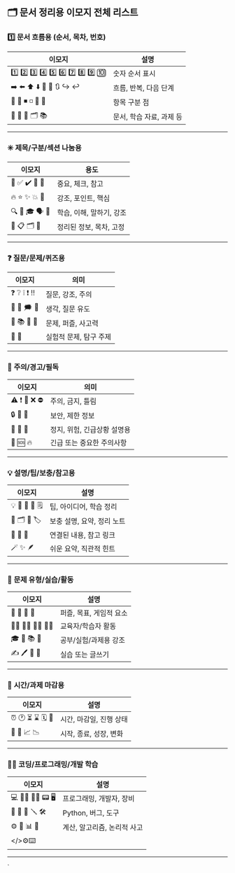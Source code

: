 ## 🗂 문서 정리용 이모지 전체 리스트

### 1️⃣ **문서 흐름용 (순서, 목차, 번호)**

| 이모지                                    | 설명              |
| -------------------------------------- | --------------- |
| 1️⃣ 2️⃣ 3️⃣ 4️⃣ 5️⃣ 6️⃣ 7️⃣ 8️⃣ 9️⃣ 🔟 | 숫자 순서 표시        |
| ➡️ ⬅️ ⬆️ ⬇️ 🔁 🔄 🔃 ↪️ ↩️             | 흐름, 반복, 다음 단계   |
| 🔸 🔹 ◾ ◽ 🔷 🔶                        | 항목 구분 점         |
| 📝 📄 📑 🗂 📚                         | 문서, 학습 자료, 과제 등 |

---

### ✳️ **제목/구분/섹션 나눔용**

| 이모지             | 용도              |
| --------------- | --------------- |
| 📌 ✅ ✔️ 🔖 🔗   | 중요, 체크, 참고      |
| 🔥 ⭐ ✨ 💥 🎯    | 강조, 포인트, 핵심     |
| 🔍 🧠 🎓 🗣️ 📢 | 학습, 이해, 말하기, 강조 |
| 🧾 📋 🗂 🧷     | 정리된 정보, 목차, 고정  |

---

### ❓ **질문/문제/퀴즈용**

| 이모지          | 의미            |
| ------------ | ------------- |
| ❓ ❔ ❕ ❗ ‼️   | 질문, 강조, 주의    |
| 🤔 🧐 🗯️ 💭 | 생각, 질문 유도     |
| 🧩 📚 🧠 📝  | 문제, 퍼즐, 사고력   |
| 🧪 🧬        | 실험적 문제, 탐구 주제 |

---

### 📌 **주의/경고/필독**

| 이모지         | 의미               |
| ----------- | ---------------- |
| ⚠️ ❗ 🚫 ❌ ⛔ | 주의, 금지, 틀림       |
| 🔒 🔐 🔏    | 보안, 제한 정보        |
| 🛑 🧯 🧨    | 정지, 위험, 긴급상황 설명용 |
| 📛 🆘 🔥    | 긴급 또는 중요한 주의사항   |

---

### 💡 **설명/팁/보충/참고용**

| 이모지             | 설명               |
| --------------- | ---------------- |
| 💡 🌟 📝 🧠 🗒️ | 팁, 아이디어, 학습 정리   |
| 🧾 🗂 📌 🏷️    | 보충 설명, 요약, 정리 노트 |
| 🧵 🔗 📎        | 연결된 내용, 참고 링크    |
| 🪄 ✨ 🪶         | 쉬운 요약, 직관적 힌트    |

---

### 🧩 **문제 유형/실습/활동**

| 이모지                     | 설명             |
| ----------------------- | -------------- |
| 🧩 🎯 🎲 🧠             | 퍼즐, 목표, 게임적 요소 |
| 👨‍🏫 👩‍🏫 🧑‍💻 🧑‍🎓 | 교육자/학습자 활동     |
| 🎓 📝 📚 🧪             | 공부/실험/과제용 강조   |
| ✍️ 🖊️ 📖 📓            | 실습 또는 글쓰기      |

---

### 📅 **시간/과제 마감용**

|이모지|설명|
|---|---|
|⏰ 🕐 ⏳ ⌛ 🗓️ 📆|시간, 마감일, 진행 상태|
|🚀 🏁 📈 📉|시작, 종료, 성장, 변화|

---

### 🧑‍💻 **코딩/프로그래밍/개발 학습**

| 이모지                   | 설명               |
| --------------------- | ---------------- |
| 💻 🧑‍💻 👨‍💻 📟 🖥️ | 프로그래밍, 개발자, 장비   |
| 🐍 🐛 🔧 🪛 🛠️       | Python, 버그, 도구   |
| ⚙️ 🧮 📊 🧠           | 계산, 알고리즘, 논리적 사고 |
| </>⚙️⌨️               |                  |

---

`